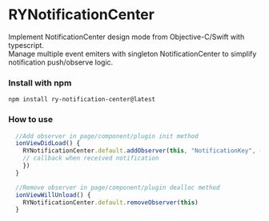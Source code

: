 # RYNotificationCenter
Implement NotificationCenter design mode from Objective-C/Swift with typescript.  
Manage multiple event emiters with singleton NotificationCenter to simplify notification push/observe logic. 

### Install with npm 
```
npm install ry-notification-center@latest
```

### How to use
```typescript
  //Add observer in page/component/plugin init method
  ionViewDidLoad() {
    RYNotificationCenter.default.addObserver(this, "NotificationKey", (notification) => {
    // callback when received notification
    })
  }

  //Remove observer in page/component/plugin dealloc method
  ionViewWillUnload() {
    RYNotificationCenter.default.removeObserver(this)
  }
```
